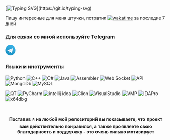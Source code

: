 ### 
[![Typing SVG](https://readme-typing-svg.herokuapp.com?color=%2336BCF7&lines=printf("Hello,+i'm+MrBonjur"))](https://git.io/typing-svg)

Пишу интересные для меня штучки, потратил  [![wakatime](https://wakatime.com/badge/user/4bde2f0f-a012-4a5c-9841-23a025273b88.svg)](https://wakatime.com/@4bde2f0f-a012-4a5c-9841-23a025273b88)  за последие 7 дней


### Для связи со мной используйте Telegram

<code><a href="https://t.me/mrbonjur"><img height="32" width="32" src="https://github.com/MrBonjur/MrBonjur/raw/main/icons/Telegram.png"></a></code> 

### Языки и инструменты

![Python](https://img.shields.io/badge/Python-0a0d11?style=for-the-badge&logo=Python&logoColor=24B0FF)
![C++](https://img.shields.io/badge/C++-0a0d11?style=for-the-badge&logo=cplusplus&logoColor=24B0FF)
![C#](https://img.shields.io/badge/C%20Sharp-0a0d11?style=for-the-badge&logo=csharp&logoColor=24B0FF)
![Java](https://img.shields.io/badge/Java-0a0d11?style=for-the-badge&logo=java&logoColor=24B0FF)
![Assembler](https://img.shields.io/badge/Assembler-0a0d11?style=for-the-badge&logo=assembler&logoColor=24B0FF)
![Web Socket](https://img.shields.io/badge/Web%20Socket-0a0d11?style=for-the-badge&logo=Server&logoColor=24B0FF)
![API](https://img.shields.io/badge/API-0a0d11?style=for-the-badge&logo=Server&logoColor=24B0FF)
![MongoDb](https://img.shields.io/badge/MongoDb-0a0d11?style=for-the-badge&logo=mongodb&logoColor=24B0FF)
![MySQL](https://img.shields.io/badge/MySQL-0a0d11?style=for-the-badge&logo=MySQL&logoColor=24B0FF)

![QT](https://img.shields.io/badge/QT-0a0d11?style=for-the-badge&logo=QT&logoColor=24B0FF)
![PyCharm](https://img.shields.io/badge/PyCharm-0a0d11?style=for-the-badge&logo=PyCharm&logoColor=24B0FF)
![intellij idea](https://img.shields.io/badge/intellij%20idea-0a0d11?style=for-the-badge&logo=intellij%20idea&logoColor=24B0FF)
![Clion](https://img.shields.io/badge/Clion-0a0d11?style=for-the-badge&logo=Clion&logoColor=24B0FF)
![VisualStudio](https://img.shields.io/badge/VisualStudio-0a0d11?style=for-the-badge&logo=VisualStudio&logoColor=24B0FF)
![VMP](https://img.shields.io/badge/VMProtect-0a0d11?style=for-the-badge&logo=VMProtect&logoColor=24B0FF)
![IDAPro](https://img.shields.io/badge/IDA%20Pro-0a0d11?style=for-the-badge&logo=IDAPro&logoColor=24B0FF)
![x64dbg](https://img.shields.io/badge/x64dbg-0a0d11?style=for-the-badge&logo=x64dbg&logoColor=24B0FF)


<br>
<p align="center">
  <b>
  Поставив ⭐ на любой мой репозиторий вы показываете, что проект вам действительно понравился, а также проявляете свою благодарность и поддержку - это очень сильно мотивирует
  </b>
</p>
